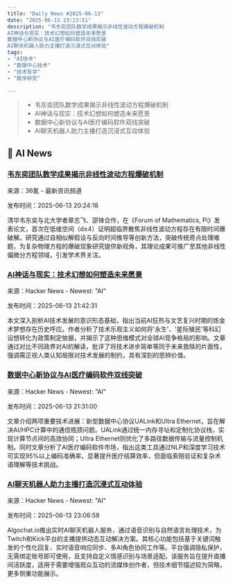 ```yaml
---
title: "Daily News #2025-06-13"
date: "2025-06-13 23:13:51"
description: "韦东奕团队数学成果揭示非线性波动方程爆破机制
AI神话与现实：技术幻想如何塑造未来愿景
数据中心新协议与AI医疗编码软件双线突破
AI聊天机器人助力主播打造沉浸式互动体验"
tags: 
- "AI技术"
- "数据中心技术"
- "技术哲学"
- "数学研究"

---
```


> - 韦东奕团队数学成果揭示非线性波动方程爆破机制
> - AI神话与现实：技术幻想如何塑造未来愿景
> - 数据中心新协议与AI医疗编码软件双线突破
> - AI聊天机器人助力主播打造沉浸式互动体验

## 🤖 AI News

### [韦东奕团队数学成果揭示非线性波动方程爆破机制](https://www.36kr.com/p/3334839530088968)

来源：36氪 - 最新资讯频道

发布时间：2025-06-13 20:24:18

清华韦东奕与北大学者章志飞、邵锋合作，在《Forum of Mathematics, Pi》发表论文，首次在低维空间（d≥4）证明超临界散焦非线性波动方程存在有限时间爆破解。研究通过自相似解假设与反向时间推导等创新方法，突破传统奇点处理难题，为复杂物理方程的爆破现象研究提供新视角，其理论成果可推广至其他非线性偏微分方程领域，引发学术界关注。

### [AI神话与现实：技术幻想如何塑造未来愿景](https://www.lawfaremedia.org/article/the-same-old-fantasies-behind-ai-and-new-technology)

来源：Hacker News - Newest: "AI"

发布时间：2025-06-13 21:42:31

本文深入剖析AI技术发展的意识形态基础，指出当前AI狂热与文艺复兴时期的炼金术梦想存在历史呼应。作者分析了技术乐观主义如何将'永生'、'星际殖民'等科幻设想转化为政策制定依据，并揭示了这种思维模式对全球AI竞争格局的影响。文章通过对比不同政界对AI的解读，批评了将技术进步简单等同于未来救赎的片面性，强调需正视人类认知局限对技术发展的制约，具有深刻的思辨价值。

### [数据中心新协议与AI医疗编码软件双线突破](https://semiengineering.com/new-data-center-protocols-tackle-ai/)

来源：Hacker News - Newest: "AI"

发布时间：2025-06-13 21:31:00

文章介绍两项重要技术进展：新型数据中心协议UALink和Ultra Ethernet，旨在解决AI/HPC计算中的通信瓶颈问题。UALink通过统一内存寻址和定制化协议栈，实现计算节点间的高效协同；Ultra Ethernet则优化了多路径数据传输与流量控制机制。同时文章分析了AI医疗编码软件市场，指出这类工具通过NLP和深度学习技术可实现95%以上编码准确率，显著提升医疗结算效率，但面临索赔验证和复杂术语理解等技术挑战。

### [AI聊天机器人助力主播打造沉浸式互动体验](https://www.algochat.io)

来源：Hacker News - Newest: "AI"

发布时间：2025-06-13 23:06:59

Algochat.io推出实时AI聊天机器人服务，通过语音识别与自然语言处理技术，为Twitch和Kick平台的主播提供动态互动解决方案。其核心功能包括基于关键词触发的个性化回复、实时语音响应同步、多AI角色协同工作等。平台强调隐私保护，无需绑定账号即可使用，且支持自定义情感识别与场景适配。该服务旨在提升直播间活跃度，适用于需要增强观众互动的流媒体创作者，但技术细节描述较为简略，更多侧重功能展示。
